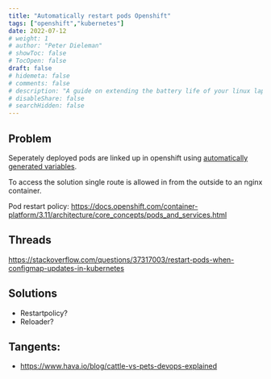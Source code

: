 ```yaml
---
title: "Automatically restart pods Openshift"
tags: ["openshift","kubernetes"]
date: 2022-07-12
# weight: 1
# author: "Peter Dieleman"
# showToc: false
# TocOpen: false
draft: false
# hidemeta: false
# comments: false
# description: "A guide on extending the battery life of your linux laptop"
# disableShare: false
# searchHidden: false
---
```


## Problem

Seperately deployed pods are linked up in openshift using [automatically generated variables](https://docs.openshift.com/container-platform/3.11/dev_guide/environment_variables.html). 

To access the solution single route is allowed in from the outside to an nginx container. 

Pod restart policy: <https://docs.openshift.com/container-platform/3.11/architecture/core_concepts/pods_and_services.html>

## Threads

<https://stackoverflow.com/questions/37317003/restart-pods-when-configmap-updates-in-kubernetes>

## Solutions

- Restartpolicy?
- Reloader?

## Tangents:

- <https://www.hava.io/blog/cattle-vs-pets-devops-explained>


